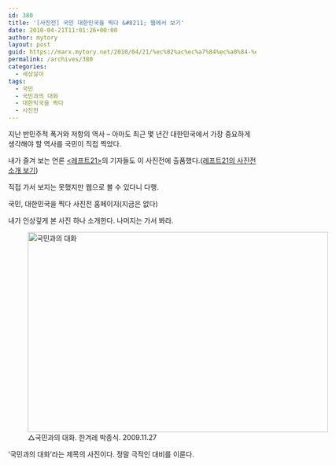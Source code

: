 ```yaml
---
id: 380
title: '[사진전] 국민 대한민국을 찍다 &#8211; 웹에서 보기'
date: 2010-04-21T11:01:26+00:00
author: mytory
layout: post
guid: https://marx.mytory.net/2010/04/21/%ec%82%ac%ec%a7%84%ec%a0%84-%ea%b5%ad%eb%af%bc-%eb%8c%80%ed%95%9c%eb%af%bc%ea%b5%ad%ec%9d%84-%ec%b0%8d%eb%8b%a4-%ec%9b%b9%ec%97%90%ec%84%9c-%eb%b3%b4%ea%b8%b0/
permalink: /archives/380
categories:
  - 세상살이
tags:
  - 국민
  - 국민과의 대화
  - 대한믹국을 찍다
  - 사진전
---
```

지난 반민주적 폭거와 저항의 역사 &#8211; 아마도 최근 몇 년간 대한민국에서 가장 중요하게 생각해야 할 역사를 국민이 직접 찍었다.

내가 즐겨 보는 언론 <a title="[http://wspaper.org/]로 이동합니다." href="http://wspaper.org/" target="_blank">&lt;레프트21&gt;</a>의 기자들도 이 사진전에 출품했다.(<a title="[http://wspaper.org/article/7976]로 이동합니다." href="http://wspaper.org/article/7976" target="_blank">레프트21의 사진전 소개 보기</a>)

직접 가서 보지는 못했지만 웹으로 볼 수 있다니 다행.

국민, 대한민국을 찍다 사진전 홈페이지(지금은 없다)

내가 인상깊게 본 사진 하나 소개한다. 나머지는 가서 봐라.</p> 

<p style="text-align: center;">
  <figure style="width: 610px" class="wp-caption aligncenter"><img src="https://marx.mytory.net/wp-content/uploads/1/cfile7.uf.131B28164BCEDA5275AE84.jpg" width="610" height="407" alt="국민과의 대화" filename="cfile7.uf.131B28164BCEDA5275AE84.jpg" filemime="image/jpeg" /><figcaption class="wp-caption-text">△국민과의 대화. 한겨레 박종식. 2009.11.27</figcaption></figure>
</p></p> 

&#8216;국민과의 대화&#8217;라는 제목의 사진이다. 정말 극적인 대비를 이룬다.